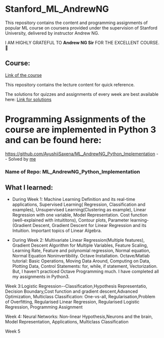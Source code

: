 # Stanford_ML_AndrewNG
This repository contains the content and programming assignments of popular ML course on coursera provided under the supervision of Stanford University, delivered by instructor Andrew NG.

I AM HIGHLY GRATEFUL TO **Andrew NG Sir** FOR THE EXCELLENT COURSE.:slightly_smiling_face:

## Course:
[Link of the course](http://ml-class.org)

This repository contains the lecture content for quick reference.

The solutions for quizzes and assignments of every week are best available here:
[Link for solutions](https://www.apdaga.com/2020/01/coursera-machine-learning-all-weeks-solutions-assignment-quiz.html)

# Programming Assignments of the course are implemented in Python 3 and can be found here: 
https://github.com/AyushiiSaxena/ML_AndrewNG_Python_Implementation -- Solved by [me](https://github.com/AyushiiSaxena)
### Name of Repo: ML_AndrewNG_Python_Implementation


## What I learned:

* During Week 1: 
   Machine Learning Definition and its real-time applications, Supervised Learning( Regression, Classification and examples), Unsupervised               Learning(Clustering as example), Linear Regression with one variable, Model Representation. Cost function (well-explained with intuititons),  Contour plots, Parameter learning-(Gradient Descent, Gradient Descent for Linear Regression and its Intuition. Important topics of Linear Algebra.
   
* During Week 2:
   Multivariate Linear Regression(Multiple features), Gradient Descent Algorithm for Multiple Variables, Feature Scaling, Learning Rate, Feature and polynomial regression, Normal equation, Normal Equation Noninvertibility. Octave Installation. Octave/Matlab tutorial: Basic Operations, Moving Data Around, Computing on Data, Plotting Data, Control Statements: for, while, if statement, Vectorization. But, I haven't practiced Octave Programming much. I have completed all my assignments in Python3.



Week 3:Logistic Regression--Classification,Hypothesis Representatio, Decision Boundary,Cost function and gradient descent,Advanced Optimization, Multiclass Classification: One-vs-all, Regularisation,Problem of Overfitting, Regularised Linear Regression, Regularised Logistic Regression, Programming Assignment

Week 4: Neural   Networks: Non-linear Hypothesis,Neurons and the brain, Model Representation, Applications, Multiclass Classification

Week 5

